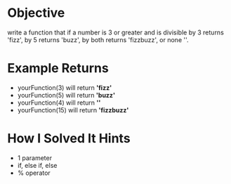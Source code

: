 # Objective
  write a function that if a number is 3 or greater and is divisible by 3 returns 'fizz', by 5 returns 'buzz', by both returns 'fizzbuzz', or none ''.

# Example Returns
* yourFunction(3) will return **'fizz'**
* yourFunction(5) will return **'buzz'**
* yourFunction(4) will return **''**
* yourFunction(15) will return **'fizzbuzz'**

# How I Solved It Hints
* 1 parameter
* if, else if, else
* % operator

